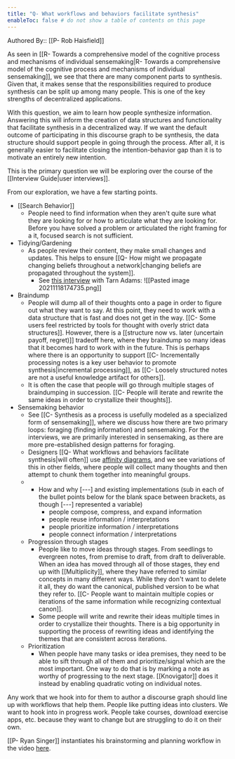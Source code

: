 ```yaml
---
title: "Q- What workflows and behaviors facilitate synthesis"
enableToc: false # do not show a table of contents on this page
---
```

Authored By:: [[P- Rob Haisfield]]

As seen in [[R- Towards a comprehensive model of the cognitive process and mechanisms of individual sensemaking|R- Towards a comprehensive model of the cognitive process and mechanisms of individual sensemaking]], we see that there are many component parts to synthesis. Given that, it makes sense that the responsibilities required to produce synthesis can be split up among many people. This is one of the key strengths of decentralized applications.

With this question, we aim to learn how people synthesize information. Answering this will inform the creation of data structures and functionality that facilitate synthesis in a decentralized way. If we want the default outcome of participating in this discourse graph to be synthesis, the data structure should support people in going through the process. After all, it is generally easier to facilitate closing the intention-behavior gap than it is to motivate an entirely new intention.

This is the primary question we will be exploring over the course of the [[Interview Guide|user interviews]].

From our exploration, we have a few starting points. 

- [[Search Behavior]]
	- People need to find information when they aren't quite sure what they are looking for or how to articulate what they are looking for. Before you have solved a problem or articulated the right framing for a it, focused search is not sufficient.
- Tidying/Gardening
	- As people review their content, they make small changes and updates. This helps to ensure [[Q- How might we propagate changing beliefs throughout a network|changing beliefs are propagated throughout the system]]. 
		- See [this interview](https://www.gamedeveloper.com/design/q-a-dissecting-the-development-of-i-dwarf-fortress-i-with-creator-tarn-adams) with Tarn Adams: ![[Pasted image 20211118174735.png]]
- Braindump
	- People will dump all of their thoughts onto a page in order to figure out what they want to say. At this point, they need to work with a data structure that is fast and does not get in the way. [[C- Some users feel restricted by tools for thought with overly strict data structures]]. However, there is a [[structure now vs. later (uncertain payoff, regret)]] tradeoff here, where they braindump so many ideas that it becomes hard to work with in the future. This is perhaps where there is an opportunity to support [[C- Incrementally processing notes is a key user behavior to promote synthesis|incremental processing]], as [[C- Loosely structured notes are not a useful knowledge artifact for others]].
	- It is often the case that people will go through multiple stages of braindumping in succession. [[C- People will iterate and rewrite the same ideas in order to crystallize their thoughts]].
- Sensemaking behavior
	- See [[C- Synthesis as a process is usefully modeled as a specialized form of sensemaking]], where we discuss how there are two primary loops: foraging (finding information) and sensemaking. For the interviews, we are primarily interested in sensemaking, as there are more pre-established design patterns for foraging.
	- Designers [[Q- What workflows and behaviors facilitate synthesis|will often]] use [affinity diagrams](https://www.nngroup.com/articles/affinity-diagram/), and we see variations of this in other fields, where people will collect many thoughts and then attempt to chunk them together into meaningful groups.
	- - How and why [---] and existing implementations (sub in each of the bullet points below for the blank space between brackets, as though [---] represented a variable)
		- people compose, compress, and expand information
		- people reuse information / interpretations
		- people prioritize information / interpretations
		- people connect information / interpretations
	- Progression through stages
		- People like to move ideas through stages. From seedlings to evergreen notes, from premise to draft, from draft to deliverable. When an idea has moved through all of those stages, they end up with [[Multiplicity]], where they have referred to similar concepts in many different ways. While they don't want to delete it all, they do want the canonical, published version to be what they refer to. [[C- People want to maintain multiple copies or iterations of the same information while recognizing contextual canon]].
		- Some people will write and rewrite their ideas multiple times in order to crystallize their thoughts. There is a big opportunity in supporting the process of rewriting ideas and identifying the themes that are consistent across iterations.
	- Prioritization
		- When people have many tasks or idea premises, they need to be able to sift through all of them and prioritize/signal which are the most important. One way to do that is by marking a note as worthy of progressing to the next stage. [[Knovigator]] does it instead by enabling quadratic voting on individual notes.

Any work that we hook into for them to author a discourse graph should line up with workflows that help them. People like putting ideas into clusters. We want to hook into in progress work. People take courses, download exercise apps, etc. because they want to change but are struggling to do it on their own. 

[[P- Ryan Singer]] instantiates his brainstorming and planning workflow in the video [here](https://twitter.com/rjs/status/1434934749731098630).
